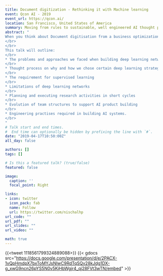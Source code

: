 ```yaml
---
title: Document digitization - Rethinking it with Machine learning
event: Qcon AI - 2019
event_url: https://qcon.ai/
location: San Francisco, United States of America
summary: Moving from rules to sustainable, well engineered AI thought process
abstract: "
When you think about Document digitisation from a business optimization process perspective, just performing OCR does not truly solve the problem. We at omni:us are building AI systems to support the insurance industry by handling claims. In order to achieve this we are performing various human-esque activities on so many different types of documents like page / document classification, information extraction, semantic understanding to name few. These activities helping in delivering structured information from highly unstructured documents. This structured information is further used in performing activities such as fraud detection, validation and automated claims settlement. 
</br>
</br>
This talk will outline:
</br>
* The problems and approaches we faced when building deep learning networks to solve problems in the information extraction process.
</br>
* Thought process on why and how we chose certain deep learning strategies
</br>
* The requirement for supervised learning
</br>
* Limitations of deep learning networks
</br>
* Planning and executing research activities in short cycles
</br>
* Evolution of team structures to support AI product building
</br>
* Engineering practises required in building AI systems. 
</br>
"
# Talk start and end times.
#  End time can optionally be hidden by prefixing the line with `#`.
date: "2019-04-17T10:50:00Z"
all_day: false

authors: []
tags: []

# Is this a featured talk? (true/false)
featured: false

image:
  caption: ''
  focal_point: Right

links:
- icon: twitter
  icon_pack: fab
  name: Follow
  url: https://twitter.com/nischalhp
url_code: ""
url_pdf: ""
url_slides: ""
url_video: ""

math: true
---
```

{{<tweet 1118561799324889088>}}
{{< gdocs src="https://docs.google.com/presentation/d/e/2PACX-1vQpHmdpX7bxToMYJsNIwC9RdTqSQv28kJdg1DX-g_xwG9ncn26pYS5N0v5KjHbWgjr4_qj28FVt3wTN/embed" >}}
